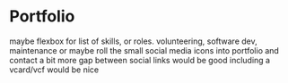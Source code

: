 # Portfolio

maybe flexbox for list of skills, or roles. volunteering, software dev, maintenance
or maybe roll the small social media icons into portfolio and contact
a bit more gap between social links would be good
including a vcard/vcf would be nice
